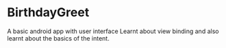 # BirthdayGreet
A basic android app with user interface
Learnt about view binding and also learnt about the basics of the intent.
